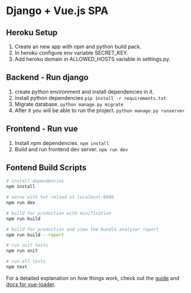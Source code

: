# Django + Vue.js SPA

## Heroku Setup
1. Create an new app with npm and python build pack.
2. In heroku configure env variable SECRET_KEY.
3. Add heroku domain in ALLOWED_HOSTS variable in settings.py.

## Backend - Run django

1. create python environment and install dependencies in it.
2. install python dependencies
`pip install -r requirements.txt`
3. Migrate database.
`python manage.py migrate`
4. After it you will be able to run the project.
`python manage.py runserver`

## Frontend - Run vue
1. Install npm dependencies.
`npm install`
2. Build and run frontend dev server.
`npm run dev`


## Fontend Build Scripts

``` bash
# install dependencies
npm install

# serve with hot reload at localhost:8080
npm run dev

# build for production with minification
npm run build

# build for production and view the bundle analyzer report
npm run build --report

# run unit tests
npm run unit

# run all tests
npm test
```

For a detailed explanation on how things work, check out the [guide](http://vuejs-templates.github.io/webpack/) and [docs for vue-loader](http://vuejs.github.io/vue-loader).
